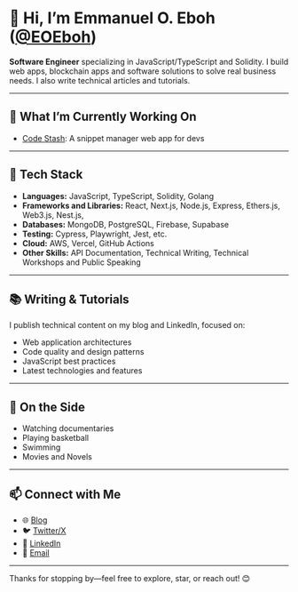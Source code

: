 # 👋 Hi, I’m Emmanuel O. Eboh ([@EOEboh](https://github.com/EOEboh))

**Software Engineer** specializing in JavaScript/TypeScript and Solidity. I build web apps, blockchain apps and software solutions to solve real business needs. I also write technical articles and tutorials. 

---

## 🚀 What I’m Currently Working On
- [Code Stash](https://code-stash-beta.vercel.app/): A snippet manager web app for devs

---

## 🧠 Tech Stack
- **Languages:** JavaScript, TypeScript, Solidity, Golang
- **Frameworks and Libraries:** React, Next.js, Node.js, Express, Ethers.js, Web3.js, Nest.js,
- **Databases:** MongoDB, PostgreSQL, Firebase, Supabase
- **Testing:** Cypress, Playwright, Jest, etc.
- **Cloud:** AWS, Vercel, GitHub Actions
- **Other Skills:** API Documentation, Technical Writing, Technical Workshops and Public Speaking

---

## 📚 Writing & Tutorials
I publish technical content on my blog and LinkedIn, focused on:
- Web application architectures
- Code quality and design patterns  
- JavaScript best practices
- Latest technologies and features  

---

## 🌱 On the Side
- Watching documentaries  
- Playing basketball
- Swimming  
- Movies and Novels

---

## 📫 Connect with Me
- 🌐 [Blog](https://emmanueleboh.com)  
- 🐦 [Twitter‍/X](https://x.com/eo_eboh)  
- 💼 [LinkedIn](https://www.linkedin.com/in/emmanuel-eboh)
- 📧 [Email](mailto:emmanueleboh87@gmail.com)

---



Thanks for stopping by—feel free to explore, star, or reach out! 😊
